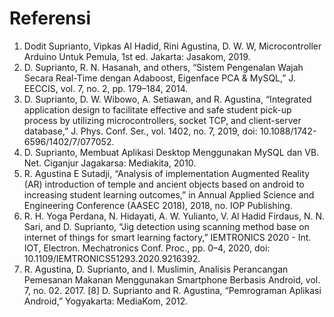 # Referensi

1. Dodit Suprianto, Vipkas Al Hadid, Rini Agustina, D. W. W, Microcontroller Arduino Untuk Pemula, 1st ed. Jakarta: Jasakom, 2019. 
2. D. Suprianto, R. N. Hasanah, and others, “Sistem Pengenalan Wajah Secara Real-Time dengan Adaboost, Eigenface PCA & MySQL,” J. EECCIS, vol. 7, no. 2, pp. 179–184, 2014. 
3. D. Suprianto, D. W. Wibowo, A. Setiawan, and R. Agustina, “Integrated application design to facilitate effective and safe student pick-up process by utilizing microcontrollers, socket TCP, and client-server database,” J. Phys. Conf. Ser., vol. 1402, no. 7, 2019, doi: 10.1088/1742-6596/1402/7/077052. 
4. D. Suprianto, Membuat Aplikasi Desktop Menggunakan MySQL dan VB. Net. Ciganjur Jagakarsa: Mediakita, 2010. 
5. R. Agustina E Sutadji, “Analysis of implementation Augmented Reality \(AR\) introduction of temple and ancient objects based on android to increasing student learning outcomes,” in Annual Applied Science and Engineering Conference \(AASEC 2018\), 2018, no. IOP Publishing. 
6. R. H. Yoga Perdana, N. Hidayati, A. W. Yulianto, V. Al Hadid Firdaus, N. N. Sari, and D. Suprianto, “Jig detection using scanning method base on internet of things for smart learning factory,” IEMTRONICS 2020 - Int. IOT, Electron. Mechatronics Conf. Proc., pp. 0–4, 2020, doi: 10.1109/IEMTRONICS51293.2020.9216392. 
7. R. Agustina, D. Suprianto, and I. Muslimin, Analisis Perancangan Pemesanan Makanan Menggunakan Smartphone Berbasis Android, vol. 7, no. 02. 2017. \[8\] D. Suprianto and R. Agustina, “Pemrograman Aplikasi Android,” Yogyakarta: MediaKom, 2012.


